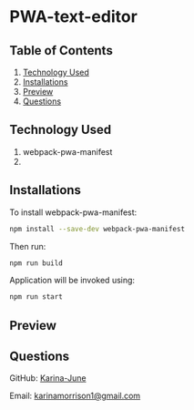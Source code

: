 # PWA-text-editor



## Table of Contents

1. [Technology Used](#technology-used)
2. [Installations](#installations)
3. [Preview](#preview)
4. [Questions](#questions)

## Technology Used
1. webpack-pwa-manifest
2. 

## Installations
To install webpack-pwa-manifest:
```bash
npm install --save-dev webpack-pwa-manifest
```

Then run: 
```bash
npm run build
```

Application will be invoked using:
```bash
npm run start
````
## Preview

## Questions 
GitHub: [Karina-June](https://github.com/Karina-June)

Email: karinamorrison1@gmail.com